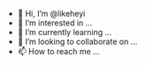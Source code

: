 - 👋 Hi, I’m @likeheyi
- 👀 I’m interested in ...
- 🌱 I’m currently learning ...
- 💞️ I’m looking to collaborate on ...
- 📫 How to reach me ...

<!---
likeheyi/likeheyi is a ✨ special ✨ repository because its `README.md` (this file) appears on your GitHub profile.
You can click the Preview link to take a look at your changes.
--->

